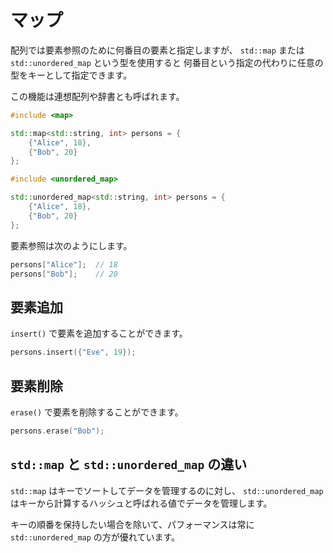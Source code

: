 # マップ

配列では要素参照のために何番目の要素と指定しますが、
`std::map` または `std::unordered_map` という型を使用すると
何番目という指定の代わりに任意の型をキーとして指定できます。

この機能は連想配列や辞書とも呼ばれます。

```cpp
#include <map>

std::map<std::string, int> persons = {
    {"Alice", 18},
    {"Bob", 20}
};
```

```cpp
#include <unordered_map>

std::unordered_map<std::string, int> persons = {
    {"Alice", 18},
    {"Bob", 20}
};
```

要素参照は次のようにします。

```cpp
persons["Alice"];  // 18
persons["Bob"];    // 20
```

## 要素追加

`insert()` で要素を追加することができます。

```cpp
persons.insert({"Eve", 19});
```

## 要素削除

`erase()` で要素を削除することができます。

```cpp
persons.erase("Bob");
```

## `std::map` と `std::unordered_map` の違い

`std::map` はキーでソートしてデータを管理するのに対し、
`std::unordered_map` はキーから計算するハッシュと呼ばれる値でデータを管理します。

キーの順番を保持したい場合を除いて、パフォーマンスは常に `std::unordered_map` の方が優れています。
